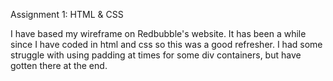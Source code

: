 Assignment 1: HTML & CSS

I have based my wireframe on Redbubble's website. It has been a while since I have coded in html and css so this was a good refresher. I had some struggle with using padding at times for some div containers, but have gotten there at the end.